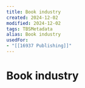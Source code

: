 ```yaml
---
title: Book industry
created: 2024-12-02
modified: 2024-12-02
tags: TBSMetadata
alias: Book industry
usedFor:
- "[[16937 Publishing]]"
---
```

# Book industry
